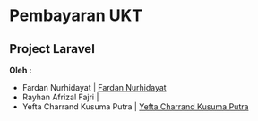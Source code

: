 # Pembayaran UKT

## Project Laravel

**Oleh :**

-   Fardan Nurhidayat | [Fardan Nurhidayat](https://github.com/Fardan-Nurhidayat)
-   Rayhan Afrizal Fajri | 
-   Yefta Charrand Kusuma Putra | [Yefta Charrand Kusuma Putra](https://github.com/YeftaCharrand)
